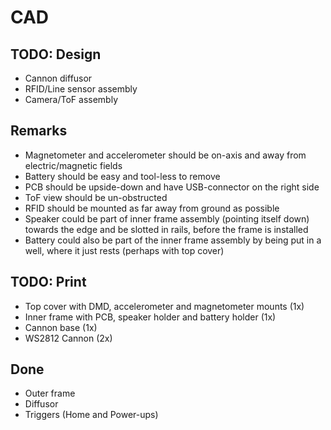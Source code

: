 # CAD
## TODO: Design
- Cannon diffusor
- RFID/Line sensor assembly
- Camera/ToF assembly

## Remarks
- Magnetometer and accelerometer should be on-axis and away from electric/magnetic fields
- Battery should be easy and tool-less to remove
- PCB should be upside-down and have USB-connector on the right side
- ToF view should be un-obstructed
- RFID should be mounted as far away from ground as possible
- Speaker could be part of inner frame assembly (pointing itself down) towards the edge and be slotted in rails, before the frame is installed
- Battery could also be part of the inner frame assembly by being put in a well, where it just rests (perhaps with top cover)

## TODO: Print
- Top cover with DMD, accelerometer and magnetometer mounts (1x)
- Inner frame with PCB, speaker holder and battery holder (1x)
- Cannon base (1x)
- WS2812 Cannon (2x)

## Done
- Outer frame
- Diffusor
- Triggers (Home and Power-ups)
